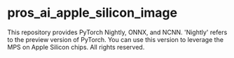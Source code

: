 # pros_ai_apple_silicon_image
This repository provides PyTorch Nightly, ONNX, and NCNN. 'Nightly' refers to the preview version of PyTorch. You can use this version to leverage the MPS on Apple Silicon chips. All rights reserved.
